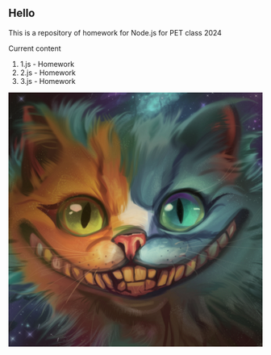 ## Hello


This is a repository of homework for Node.js for PET class 2024

Current content

1. 1.js - Homework
2. 2.js - Homework
3. 3.js - Homework

![cat_image](./Ok2.png)
